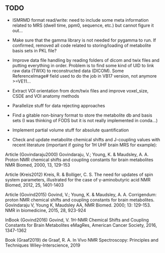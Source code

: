 ## TODO

* ISMRMD format read/write: need to include some meta information related to MRS (dwell time, ppm0, sequence, etc.) but cannot figure it out...

* Make sure that the gamma library is not needed for pygamma to run. If confirmed, removed all code related to storing/loading of metabolite basis sets in PKL file?

* Improve data file handling by reading folders of dicom and twix files and putting everything in order. Problem is to find some kind of UID to link raw data (TWIX) to reconstructed data (DICOM). Some ReferenceImage# field used to do the job in VB17 version, not anymore >=VE11...

* Extract VOI orientation from dcm/twix files and improve voxel_size, CSDE and VOI anatomy methods

* Parallelize stuff for data rejecting approaches

* Find a gitable non-binary format to store the metabolite db and basis sets (I was thinking of FODS but it is not really implemented in conda...)

* Implement partial volume stuff for absolute quantification

* Check and update metabolite chemical shifts and J-coupling values with recent literature (important if going for 1H UHF brain MRS for example):

Article (Govindaraju2000)
Govindaraju, V.; Young, K. & Maudsley, A. A.
Proton NMR chemical shifts and coupling constants for brain metabolites
NMR Biomed, 2000, 13, 129-153

Article (Kreis2012)
Kreis, R. & Bolliger, C. S.
The need for updates of spin system parameters, illustrated for the case of γ-aminobutyric acid
NMR Biomed, 2012, 25, 1401-1403

Article (Govind2015)
Govind, V.; Young, K. & Maudsley, A. A.
Corrigendum: proton NMR chemical shifts and coupling constants for brain metabolites. Govindaraju V, Young K, Maudsley AA, NMR Biomed. 2000; 13: 129-153.
NMR in biomedicine, 2015, 28, 923-924

InBook (Govind2016)
Govind, V.
1H-NMR Chemical Shifts and Coupling Constants for Brain Metabolites
eMagRes, American Cancer Society, 2016, 1347-1362

Book (Graaf2019)
de Graaf, R. A.
In Vivo NMR Spectroscopy: Principles and Techniques
Wiley-Interscience, 2019
